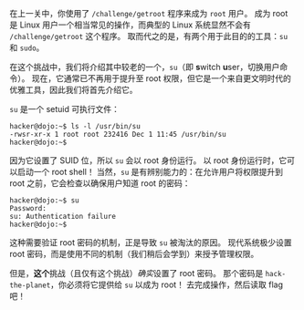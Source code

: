 在上一关中，你使用了 `/challenge/getroot` 程序来成为 `root` 用户。
成为 root 是 Linux 用户一个相当常见的操作，而典型的 Linux 系统显然不会有 `/challenge/getroot` 这个程序。
取而代之的是，有两个用于此目的的工具：`su` 和 `sudo`。

在这个挑战中，我们将介绍其中较老的一个，`su`（即 **s**witch **u**ser，切换用户命令）。
现在，它通常已不再用于提升至 root 权限，但它是一个来自更文明时代的优雅工具，因此我们将首先介绍它。

`su` 是一个 setuid 可执行文件：

```console
hacker@dojo:~$ ls -l /usr/bin/su
-rwsr-xr-x 1 root root 232416 Dec 1 11:45 /usr/bin/su
hacker@dojo:~$
```

因为它设置了 SUID 位，所以 `su` 会以 root 身份运行。
以 root 身份运行时，它可以启动一个 root shell！
当然，`su` 是有辨别能力的：在允许用户将权限提升到 root 之前，它会检查以确保用户知道 root 的密码：

```console
hacker@dojo:~$ su
Password: 
su: Authentication failure
hacker@dojo:~$
```

这种需要验证 root 密码的机制，正是导致 `su` 被淘汰的原因。
现代系统极少设置 root 密码，而是使用不同的机制（我们稍后会学到）来授予管理权限。

但是，**这个**挑战（且仅有这个挑战）*确实*设置了 root 密码。
那个密码是 `hack-the-planet`，你必须将它提供给 `su` 以成为 root！
去完成操作，然后读取 flag 吧！

